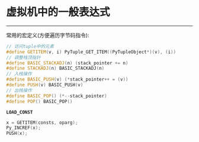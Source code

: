 # **虚拟机中的一般表达式**
***

常用的宏定义(方便遍历字节码指令):
```C++
// 访问tuple中的元素
#define GETITEM(v, i) PyTuple_GET_ITEM((PyTupleObject*)(v), (i))
// 调整栈顶指针
#define BASIC_STACKADJ(n) (stack_pointer += n)
#define STACKADJ(n) BASIC_STACKADJ(n)
// 入栈操作
#define BASIC_PUSH(v) (*stack_pointer++ = (v))
#define PUSH(v) BASIC_PUSH(v)
// 出栈操作
#define BASIC_POP() (*--stack_pointer)
#define POP() BASIC_POP()
```

**`LOAD_CONST`**
```C++
x = GETITEM(consts, oparg);
Py_INCREF(x);
PUSH(x);
```
